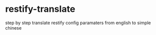 # restify-translate
step by step translate restify config paramaters from english to simple chinese
